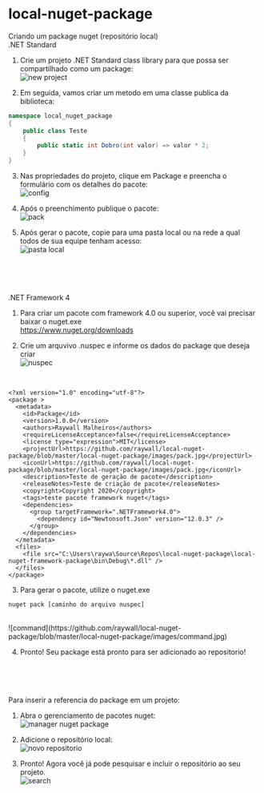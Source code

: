 # local-nuget-package

Criando um package nuget (repositório local)<br />
.NET Standard

1. Crie um projeto .NET Standard class library para que possa ser compartilhado como um package:<br/>
![new project](https://github.com/raywall/local-nuget-package/blob/master/local-nuget-package/images/criar-projeto.jpg)

2. Em seguida, vamos criar um metodo em uma classe publica da biblioteca:<br/>
```C#
namespace local_nuget_package
{
    public class Teste
    {
        public static int Dobro(int valor) => valor * 2;
    }
}
```

3. Nas propriedades do projeto, clique em Package e preencha o formulário com os detalhes do pacote:<br/>
![config](https://github.com/raywall/local-nuget-package/blob/master/local-nuget-package/images/configuracao.JPG)

4. Após o preenchimento publique o pacote:<br/>
![pack](https://github.com/raywall/local-nuget-package/blob/master/local-nuget-package/images/pack.jpg)

5. Após gerar o pacote, copie para uma pasta local ou na rede a qual todos de sua equipe tenham acesso:<br/>
![pasta local](https://github.com/raywall/local-nuget-package/blob/master/local-nuget-package/images/package-folder.jpg)

<br/><br/><br/>

.NET Framework 4<br/>

1. Para criar um pacote com framework 4.0 ou superior, você vai precisar baixar o nuget.exe<br />
https://www.nuget.org/downloads

2. Crie um arquvivo .nuspec e informe os dados do package que deseja criar<br/>
![nuspec](https://github.com/raywall/local-nuget-package/blob/master/local-nuget-package/images/nuspec.jpg)
<br/>

```
<?xml version="1.0" encoding="utf-8"?>
<package >
  <metadata>
    <id>Package</id>
    <version>1.0.0</version>
    <authors>Raywall Malheiros</authors>
    <requireLicenseAcceptance>false</requireLicenseAcceptance>
    <license type="expression">MIT</license>
    <projectUrl>https://github.com/raywall/local-nuget-package/blob/master/local-nuget-package/images/pack.jpg</projectUrl>
    <iconUrl>https://github.com/raywall/local-nuget-package/blob/master/local-nuget-package/images/pack.jpg</iconUrl>
    <description>Teste de geração de pacote</description>
    <releaseNotes>Teste de criação de pacote</releaseNotes>
    <copyright>Copyright 2020</copyright>
    <tags>teste pacote framework nuget</tags>
    <dependencies>
      <group targetFramework=".NETFramework4.0">
        <dependency id="Newtonsoft.Json" version="12.0.3" />
      </group>
    </dependencies>
  </metadata>
  <files>
    <file src="C:\Users\raywa\Source\Repos\local-nuget-package\local-nuget-framework-package\bin\Debug\*.dll" />
  </files>
</package>
```

3. Para gerar o pacote, utilize o nuget.exe<br/>
```
nuget pack [caminho do arquivo nuspec]
```
<br/>
![command](https://github.com/raywall/local-nuget-package/blob/master/local-nuget-package/images/command.jpg)

4. Pronto! Seu package está pronto para ser adicionado ao repositorio!

<br/><br/><br/>

Para inserir a referencia do package em um projeto:<br/>

1. Abra o gerenciamento de pacotes nuget:<br/>
![manager nuget package](https://github.com/raywall/local-nuget-package/blob/master/local-nuget-package/images/manage-nuget-packages.jpg)

2. Adicione o repositório local:<br/>
![novo repositorio](https://github.com/raywall/local-nuget-package/blob/master/local-nuget-package/images/repositorio-local.jpg)

3. Pronto! Agora você já pode pesquisar e incluir o repositório ao seu projeto.<br/>
![search](https://github.com/raywall/local-nuget-package/blob/master/local-nuget-package/images/consulta.jpg)
<br /><br />


